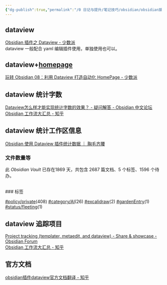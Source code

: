 ```yaml
---
{"dg-publish":true,"permalink":"/0 日记与提升/笔记技巧/obsidian/obsidian插件/第三方插件/dataview/","title":"dataview"}
---
```



## dataview
[Obsidian 插件之 Dataview - 少数派](https://sspai.com/post/68183)  
dataview 一般配合 yaml 编辑插件使用，单独使用也可以。

## dataview+[homepage](homepage.md)
[玩转 Obsidian 08：利用 Dataview 打造自动化 HomePage - 少数派](https://sspai.com/post/73958)

## dataview 统计字数
[Dataview怎么样才能实现统计字数的效果？ - 疑问解答 - Obsidian 中文论坛](https://forum-zh.obsidian.md/t/topic/6724)  
[Obsidian 工作流大汇总 - 知乎](https://zhuanlan.zhihu.com/p/377967958)

## dataview 统计工作区信息
[Obsidian 使用 Dataview 插件统计数据 ｜ 胸毛齐腰](https://dearxs.github.io/posts/dataview/)
### 文件数量等
<p><span>此 <em>Obsidian Vault</em> 已存在1869 天，共包含 2687 篇文档、5 个标签、1596 个待办。 <br><br></span></p>
### 标签
<p><span><a class="internal-link" data-href="#policy/private" href="#policy/private" target="_blank" rel="noopener"></a><a href="#policy/private" class="tag" target="_blank" rel="noopener">#policy/private</a>(408) <a class="internal-link" data-href="#category/AI" href="#category/AI" target="_blank" rel="noopener"></a><a href="#category/AI" class="tag" target="_blank" rel="noopener">#category/AI</a>(26) <a class="internal-link" data-href="#excalidraw" href="#excalidraw" target="_blank" rel="noopener"></a><a href="#excalidraw" class="tag" target="_blank" rel="noopener">#excalidraw</a>(2) <a class="internal-link" data-href="#gardenEntry" href="#gardenEntry" target="_blank" rel="noopener"></a><a href="#gardenEntry" class="tag" target="_blank" rel="noopener">#gardenEntry</a>(1) <a class="internal-link" data-href="#status/fleeting" href="#status/fleeting" target="_blank" rel="noopener"></a><a href="#status/fleeting" class="tag" target="_blank" rel="noopener">#status/fleeting</a>(1)</span></p>

## dataview 追踪项目
[Project tracking (templater, metaedit, and dataview) - Share & showcase - Obsidian Forum](https://forum.obsidian.md/t/project-tracking-templater-metaedit-and-dataview/19103)  
[Obsidian 工作流大汇总 - 知乎](https://zhuanlan.zhihu.com/p/377967958)

## 官方文档
[obsidian插件dataview官方文档翻译 - 知乎](https://zhuanlan.zhihu.com/p/393550306)